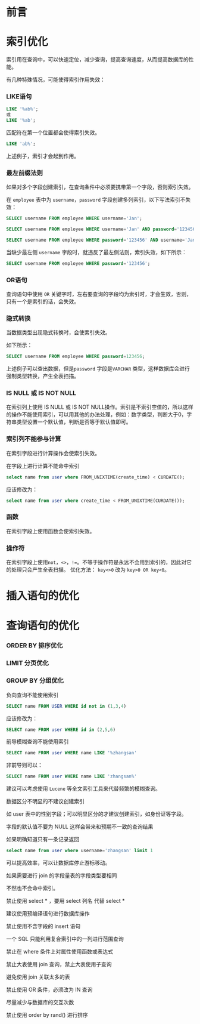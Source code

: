 # 前言



# 索引优化

索引用在查询中，可以快速定位，减少查询，提高查询速度，从而提高数据库的性能。

有几种特殊情况，可能使得索引作用失效：

### **LIKE语句**  

```sql
LIKE '%ab%';
或
LIKE '%ab';
```

匹配符在第一个位置都会使得索引失效。

```sql
LIKE 'ab%';
```

上述例子，索引才会起到作用。

### **最左前缀法则**  

如果对多个字段创建索引，在查询条件中必须要携带第一个字段，否则索引失效。

在 `employee` 表中为 `username`，`password` 字段创建多列索引，以下写法索引不失效：

```sql
SELECT username FROM employee WHERE username='Jan';

SELECT username FROM employee WHERE username='Jan' AND password='123456';

SELECT username FROM employee WHERE password='123456' AND username='Jan';
```

当缺少最左侧 `username` 字段时，就违反了最左侧法则，索引失效，如下所示：

```sql
SELECT username FROM employee WHERE password='123456';
```

### **OR语句**  

查询语句中使用 `OR` 关键字时，左右要查询的字段均为索引时，才会生效，否则，只有一个是索引的话，会失效。

### **隐式转换**  

当数据类型出现隐式转换时，会使索引失效。

如下所示：

```sql
SELECT username FROM employee WHERE password=123456;
```

上述例子可以查出数据，但是`password` 字段是`VARCHAR` 类型，这样数据库会进行强制类型转换，产生全表扫描。

### **IS NULL 或 IS NOT NULL**  

在索引列上使用 IS NULL 或 IS NOT NULL操作。索引是不索引空值的，所以这样的操作不能使用索引，可以用其他的办法处理，例如：数字类型，判断大于0，字符串类型设置一个默认值，判断是否等于默认值即可。

### **索引列不能参与计算**  

在索引字段进行计算操作会使索引失效。

在字段上进行计算不能命中索引

```sql
select name from user where FROM_UNIXTIME(create_time) < CURDATE();
```

应该修改为：

```sql
select name from user where create_time < FROM_UNIXTIME(CURDATE());
```

### **函数**  

在索引字段上使用函数会使索引失效。

### **操作符**  

在索引字段上使用`not`，`<>`，`!=`。不等于操作符是永远不会用到索引的，因此对它的处理只会产生全表扫描。 优化方法： `key<>0` 改为 `key>0 OR key<0`。

# 插入语句的优化

# 查询语句的优化

### ORDER BY 排序优化

### LIMIT 分页优化

### GROUP BY 分组优化

负向查询不能使用索引

```sql
SELECT name FROM USER WHERE id not in (1,3,4)
```

应该修改为：

```sql
SELECT name FROM user WHERE id in (2,5,6)
```

前导模糊查询不能使用索引

```sql
SELECT name FROM user WHERE name LIKE '%zhangsan'
```

非前导则可以：

```sql
SELECT name FROM user WHERE name LIKE 'zhangsan%'
```

建议可以考虑使用 `Lucene` 等全文索引工具来代替频繁的模糊查询。

数据区分不明显的不建议创建索引

如 user 表中的性别字段；可以明显区分的才建议创建索引，如身份证等字段。

字段的默认值不要为 NULL
这样会带来和预期不一致的查询结果




如果明确知道只有一条记录返回

```sql
select name from user where username='zhangsan' limit 1
```

可以提高效率，可以让数据库停止游标移动。



如果需要进行 join 的字段量表的字段类型要相同

不然也不会命中索引。

禁止使用 select * ，要用 select 列名 代替 select *


建议使用预编译语句进行数据库操作

禁止使用不含字段的 insert 语句

一个 SQL 只能利用复合索引中的一列进行范围查询

禁止在 where 条件上对属性使用函数或表达式

禁止大表使用 join 查询，禁止大表使用子查询

避免使用 join 关联太多的表

禁止使用 OR 条件，必须改为 IN 查询

尽量减少与数据库的交互次数

禁止使用 order by rand() 进行排序